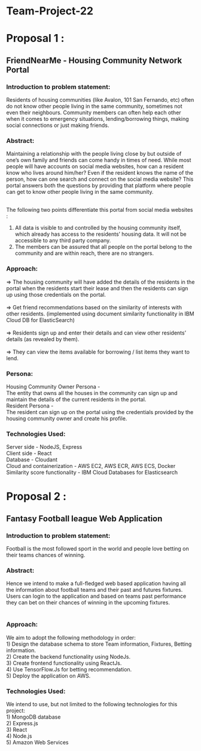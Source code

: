 # Team-Project-22


<h1>Proposal 1 :</h1>

<h2>FriendNearMe - Housing Community Network Portal</h2>


<h3>Introduction to problem statement:</h3>
Residents of housing communities (like Avalon, 101 San Fernando, etc) often do not know other people living in the same community, sometimes not even their neighbours. Community members can often help each other when it comes to emergency situations, lending/borrowing things, making social connections or just making friends.

<h3>Abstract:</h3>
Maintaining a relationship with the people living close by but outside of one’s own family and friends can come handy in times of need. While most people will have accounts on social media websites, how can a resident know who lives around him/her? Even if the resident knows the name of the person, how can one search and connect on the social media website? This portal answers both the questions by providing that platform where people can get to know other people living in the same community. <br><br>

The following two points differentiate this portal from social media websites :<br>
1. All data is visible to and controlled by the housing community itself, which already has access to the residents’ housing data. It will not be accessible to any third party company.<br>
2. The members can be assured that all people on the portal belong to the community and are within reach, there are no strangers.

<h3>Approach:</h3>
=> The housing community will have added the details of the residents in the portal when the residents start their lease and then the residents can sign up using those credentials on the portal. <br><br>
=> Get friend recommendations based on the similarity of interests with other residents. (implemented using document similarity functionality in IBM Cloud DB for ElasticSearch)<br><br>
=> Residents sign up and enter their details and can view other residents’ details (as revealed by them).<br><br>
=> They can view the items available for borrowing / list items they want to lend.


<h3>Persona:</h3>
Housing Community Owner Persona - <br>
The entity that owns all the houses in the community can sign up and maintain the details of the current residents in the portal.
<br>
Resident Persona - <br>
The resident can sign up on the portal using the credentials provided by the housing community owner and create his profile.


<h3>Technologies Used:</h3>
Server side - NodeJS, Express <br>
Client side - React <br>
Database - Cloudant <br>
Cloud and containerization - AWS EC2, AWS ECR, AWS ECS, Docker <br>
Similarity score functionality - IBM Cloud Databases for Elasticsearch  <br>


<h1>Proposal 2 :</h1>
<h2>Fantasy Football league Web Application</h2>

<h3>Introduction to problem statement:</h3>
Football is the most followed sport in the world and people love betting on their teams chances of winning.

<h3>Abstract:</h3>
Hence we intend to make a full-fledged web based application having all the information about football teams and their past and futures fixtures. Users can login to the application and based on teams past performance they can bet on their chances of winning in the upcoming fixtures.<br><br>

<h3>Approach:</h3>
We aim to adopt the following methodology in order:<br>
1) Design the database schema to store Team information, Fixtures, Betting information.<br>
2) Create the backend functionality using NodeJs.<br>
3) Create frontend functionality using ReactJs.<br>
4) Use TensorFlow.Js for betting recommendation.<br>
5) Deploy the application on AWS.<br>

<h3>Technologies Used:</h3>
We intend to use, but not limited to the following technologies for this project: <br>
1) MongoDB database <br>
2) Express.js <br>
3) React <br>
4) Node.js <br>
5) Amazon Web Services <br>
